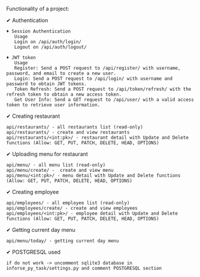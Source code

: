 Functionality of a project:

✔ Authentication

    ♦ Session Authentication
       Usage
       Login on /api/auth/login/
       Logout on /api/auth/logout/

    ♦ JWT token
       Usage
       Register: Send a POST request to /api/register/ with username, password, and email to create a new user.
       Login: Send a POST request to /api/login/ with username and password to obtain JWT tokens.
       Token Refresh: Send a POST request to /api/token/refresh/ with the refresh token to obtain a new access token.
       Get User Info: Send a GET request to /api/user/ with a valid access token to retrieve user information.


✔ Creating restaurant

    api/restaurants/ - all restaurants list (read-only)
    api/restaurants/ - create and view restaurants
    api/restaurants/<int:pk>/ - restaurant detail with Update and Delete functions (Allow: GET, PUT, PATCH, DELETE, HEAD, OPTIONS)

✔ Uploading menu for restaurant

    api/menu/ - all menu list (read-only)
    api/menu/create/ -  create and view menu 
    api/menu/<int:pk>/ - menu detail with Update and Delete functions (Allow: GET, PUT, PATCH, DELETE, HEAD, OPTIONS)

✔ Creating employee

    api/employees/ - all employee list (read-only)
    api/employees/create/ - create and view employees
    api/employees/<int:pk>/ - employee detail with Update and Delete functions (Allow: GET, PUT, PATCH, DELETE, HEAD, OPTIONS)

✔ Getting current day menu

    api/menu/today/ - getting current day menu

✔ POSTGRESQL used

    if do not work -> uncomment sqlite3 database in inforse_py_task/settings.py and comment POSTGRESQL section

